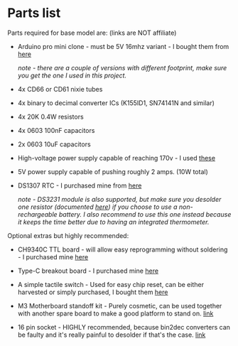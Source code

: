 # Parts list

Parts required for base model are: (links are NOT affiliate)

* Arduino pro mini clone - must be 5V 16mhz variant - I bought them from [here](https://www.aliexpress.com/item/32966475348.html)

   *note - there are a couple of versions with different footprint, make sure you get the one I used in this project.*

* 4x CD66 or CD61 nixie tubes

* 4x binary to decimal converter ICs (K155ID1, SN74141N and similar)

* 4x 20K 0.4W resistors

* 4x 0603 100nF capacitors

* 2x 0603 10uF capacitors

* High-voltage power supply capable of reaching 170v - I used [these](https://www.aliexpress.com/item/1005005994400583.html)

* 5V power supply capable of pushing roughly 2 amps. (10W total)

* DS1307 RTC - I purchased mine from [here](https://www.aliexpress.com/item/1005007091017702.html)

  *note - DS3231 module is also supported, but make sure you desolder one resistor (documented [here](https://lastminuteengineers.com/ds3231-rtc-arduino-tutorial/)) if you choose to use a non-rechargeable battery. I also recommend to use this one instead because it keeps the time better due to having an integrated thermometer.*

Optional extras but highly recommended:

* CH9340C TTL board - will allow easy reprogramming without soldering - I purchased mine [here](https://www.aliexpress.com/item/4001214247042.html)

* Type-C breakout board - I purchased mine [here](https://www.aliexpress.com/item/1005006846325447.html)

* A simple tactile switch - Used for easy chip reset, can be either harvested or simply purchased, I bought them [here](https://www.aliexpress.com/item/1005004159746274.html)

* M3 Motherboard standoff kit - Purely cosmetic, can be used together with another spare board to make a good platform to stand on. [link](https://www.aliexpress.com/item/1005007498157463.html)

* 16 pin socket - HIGHLY recommended, because bin2dec converters can be faulty and it's really painful to desolder if that's the case. [link](https://www.aliexpress.com/item/1005003744699628.html)
